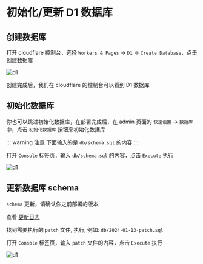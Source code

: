 # 初始化/更新 D1 数据库

## 创建数据库

打开 cloudflare 控制台，选择 `Workers & Pages` -> `D1` -> `Create Database`，点击创建数据库

![d1](/ui_install/d1.png)

创建完成后，我们在 cloudflare 的控制台可以看到 D1 数据库

## 初始化数据库

你也可以跳过初始化数据库，在部署完成后，在 admin 页面的 `快速设置` -> `数据库` 中，点击 `初始化数据库` 按钮来初始化数据库

::: warning 注意
下面输入的是 `db/schema.sql` 的内容
:::

打开 `Console` 标签页，输入 `db/schema.sql` 的内容，点击 `Execute` 执行

![d1](/ui_install/d1-exec.png)

## 更新数据库 schema

`schema` 更新，请确认你之前部署的版本,

查看 [更新日志](https://github.com/dreamhunter2333/cloudflare_temp_email/blob/main/CHANGELOG.md)

找到需要执行的 `patch` 文件, 执行, 例如:  `db/2024-01-13-patch.sql`

打开 `Console` 标签页，输入 `patch` 文件的内容，点击 `Execute` 执行

![d1](/ui_install/d1-exec.png)
